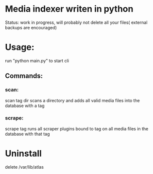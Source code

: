 # Media indexer writen in python
Status: work in progress, will probably not delete all your files( external backups are encouraged)

# Usage:
run "python main.py" to start cli

## Commands:
### scan:
scan tag dir
scans a directory and adds all valid media files into the database with a tag

### scrape:
scrape tag
runs all scraper plugins bound to tag on all media files in the database with that tag

# Uninstall
delete /var/lib/atlas

